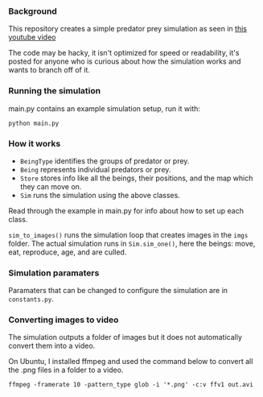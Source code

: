 ### Background

This repository creates a simple predator prey simulation as seen in
[this youtube video](https://youtu.be/_RyJszeszNQ)    

The code may be hacky, it isn't optimized for speed or readability,
it's posted for anyone who is curious about how the simulation works 
and wants to branch off of it.

### Running the simulation

main.py contains an example simulation setup, run it with:
```
python main.py
```

### How it works

* `BeingType` identifies the groups of predator or prey.
* `Being` represents individual predators or prey.    
* `Store` stores info like all the beings, their positions, and the map which they can move on.    
* `Sim` runs the simulation using the above classes.

Read through the example in main.py for info about how to set up each class.

`sim_to_images()` runs the simulation loop that creates images in the `imgs` folder.
The actual simulation runs in `Sim.sim_one()`, here the beings:
move, eat, reproduce, age, and are culled.

### Simulation paramaters

Paramaters that can be changed to configure the simulation are in `constants.py`.

### Converting images to video

The simulation outputs a folder of images but it does not automatically convert them into a video.

On Ubuntu, I installed ffmpeg and used the command below to convert all the .png files
in a folder to a video.

```
ffmpeg -framerate 10 -pattern_type glob -i '*.png' -c:v ffv1 out.avi
```
